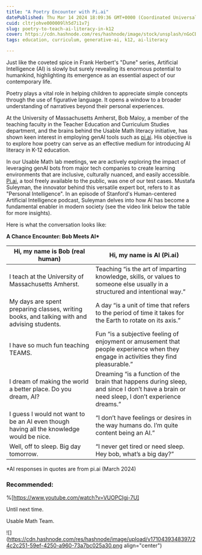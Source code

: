 ```yaml
---
title: "A Poetry Encounter with Pi.ai"
datePublished: Thu Mar 14 2024 18:09:36 GMT+0000 (Coordinated Universal Time)
cuid: cltrjohve000009lh5d7i1v7j
slug: poetry-to-teach-ai-literacy-in-k12
cover: https://cdn.hashnode.com/res/hashnode/image/stock/unsplash/nGoCBxiaRO0/upload/131d53ee13afb27e28cd9e0dbbab9c08.jpeg
tags: education, curriculum, generative-ai, k12, ai-literacy

---
```


Just like the coveted spice in Frank Herbert's "Dune" series, Artificial Intelligence (AI) is slowly but surely revealing its enormous potential to humankind, highlighting its emergence as an essential aspect of our contemporary life.

Poetry plays a vital role in helping children to appreciate simple concepts through the use of figurative language. It opens a window to a broader understanding of narratives beyond their personal experiences.

At the University of Massachusetts Amherst, Bob Maloy, a member of the teaching faculty in the Teacher Education and Curriculum Studies department, and the brains behind the Usable Math literacy initiative, has shown keen interest in employing genAI tools such as [pi.ai](http://pi.ai). His objective is to explore how poetry can serve as an effective medium for introducing AI literacy in K-12 education.

In our Usable Math lab meetings, we are actively exploring the impact of leveraging genAI bots from major tech companies to create learning environments that are inclusive, culturally nuanced, and easily accessible. [Pi.ai](http://Pi.ai), a tool freely available to the public, was one of our test cases. Mustafa Suleyman, the innovator behind this versatile expert bot, refers to it as "Personal Intelligence". In an episode of Stanford's Human-centered Artificial Intelligence podcast, Suleyman delves into how AI has become a fundamental enabler in modern society (see the video link below the table for more insights).

Here is what the conversation looks like:

**A Chance Encounter: Bob Meets AI\***

| **Hi, my name is Bob (real human)** | Hi, my name is AI (Pi.ai) |
| --- | --- |
| I teach at the University of Massachusetts Amherst. | Teaching “is the art of imparting knowledge, skills, or values to someone else usually in a structured and intentional way.” |
| My days are spent preparing classes, writing books, and talking with and advising students. | A day “is a unit of time that refers to the period of time it takes for the Earth to rotate on its axis.” |
| I have so much fun teaching TEAMS. | Fun “is a subjective feeling of enjoyment or amusement that people experience when they engage in activities they find pleasurable.” |
| I dream of making the world a better place. Do you dream, AI? | Dreaming “is a function of the brain that happens during sleep, and since I don’t have a brain or need sleep, I don’t experience dreams.” |
| I guess I would not want to be an AI even though having all the knowledge would be nice. | “I don’t have feelings or desires in the way humans do. I’m quite content being an AI.” |
| Well, off to sleep. Big day tomorrow. | “I never get tired or need sleep. Hey bob, what’s a big day?” |

\*AI responses in quotes are from pi.ai (March 2024)

### Recommended:

%[https://www.youtube.com/watch?v=VUOPCIgj-7U] 

Until next time.

Usable Math Team.

![](https://cdn.hashnode.com/res/hashnode/image/upload/v1710439348397/24c2c251-59ef-4250-a960-73a7bc025a30.png align="center")